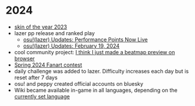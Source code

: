# 2024

- [skin of the year 2023](https://osu.ppy.sh/home/news/2024-02-05-skin-of-the-year-2023-results)
- lazer pp release and ranked play
  - [osu!(lazer) Updates: Performance Points Now Live](https://osu.ppy.sh/home/news/2024-01-30-osulazer-updates-performance-points-now-live)
  - [osu!(lazer) Updates: February 19, 2024](https://osu.ppy.sh/home/news/2024-02-19-osulazer-updates-february-19)
- cool community project: [I think I just made a beatmap preview on browser](https://www.reddit.com/r/osugame/comments/1avjszt/i_think_i_just_made_a_beatmap_preview_on_browser/)
- [Spring 2024 Fanart contest](https://osu.ppy.sh/home/news/2024-03-01-spring-fanart-contest)
- daily challenge was added to lazer. Difficulty increases each day but is reset after 7 days
- osu! and peppy created official accounts on bluesky
- Wiki became available in-game in all languages, depending on the [currently set language](https://github.com/ppy/osu/pull/29401)
